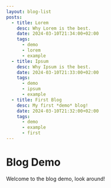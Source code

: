 ```yaml
---
layout: blog-list
posts:
  - title: Lorem 
    desc: Why Lorem is the best.
    date: 2024-03-10T21:34:00+02:00
    tags:
      - demo
      - lorem
      - example
  - title: Ipsum
    desc: Why Ipsum is the best.
    date: 2024-03-10T21:33:00+02:00
    tags:
      - demo
      - ipsum
      - example
  - title: First Blog
    desc: My first *demo* blog!
    date: 2024-03-10T21:32:00+02:00
    tags:
      - demo
      - example
      - first
---
```


# Blog Demo

Welcome to the blog demo, look around!
